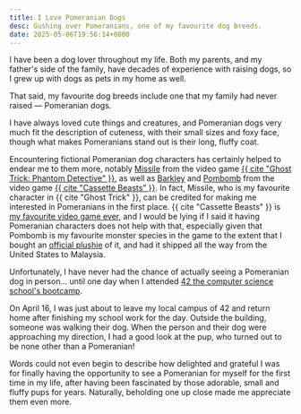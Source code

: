 ```yaml
---
title: I Love Pomeranian Dogs
desc: Gushing over Pomeranians, one of my favourite dog breeds.
date: 2025-05-06T19:56:14+0800
---
```

I have been a dog lover throughout my life. Both my parents, and my father's side of the family, have decades of experience with raising dogs, so I grew up with dogs as pets in my home as well.

That said, my favourite dog breeds include one that my family had never raised — Pomeranian dogs.

I have always loved cute things and creatures, and Pomeranian dogs very much fit the description of cuteness, with their small sizes and foxy face, though what makes Pomeranians stand out is their long, fluffy coat.

Encountering fictional Pomeranian dog characters has certainly helped to endear me to them more, notably [Missile](https://en.wikipedia.org/wiki/Missile_(Ghost_Trick)) from the video game [{{ cite "Ghost Trick: Phantom Detective" }}](https://en.wikipedia.org/wiki/Ghost_Trick:_Phantom_Detective), as well as [Barkley](https://wiki.cassettebeasts.com/wiki/Barkley) and [Pombomb](https://wiki.cassettebeasts.com/wiki/Pombomb) from the video game [{{ cite "Cassette Beasts" }}](https://www.cassettebeasts.com/). In fact, Missile, who is my favourite character in {{ cite "Ghost Trick" }}, can be credited for making me interested in Pomeranians in the first place. {{ cite "Cassette Beasts" }} is [my favourite video game ever](2024-11-19-my-ultimate-comfort-media.md), and I would be lying if I said it having Pomeranian characters does not help with that, especially given that Pombomb is my favourite monster species in the game to the extent that I bought an [official plushie](https://wiki.cassettebeasts.com/wiki/Cassette_Beasts_Plushies) of it, and had it shipped all the way from the United States to Malaysia.

Unfortunately, I have never had the chance of actually seeing a Pomeranian dog in person... until one day when I attended [42 the computer science school's bootcamp](2025-05-04-42-piscine-completed.md).

On April 16, I was just about to leave my local campus of 42 and return home after finishing my school work for the day. Outside the building, someone was walking their dog. When the person and their dog were approaching my direction, I had a good look at the pup, who turned out to be none other than a Pomeranian!

Words could not even begin to describe how delighted and grateful I was for finally having the opportunity to see a Pomeranian for myself for the first time in my life, after having been fascinated by those adorable, small and fluffy pups for years. Naturally, beholding one up close made me appreciate them even more.
